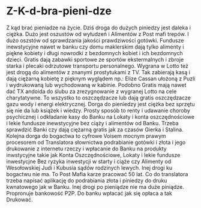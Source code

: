 # Z-K-d-bra-pieni-dze
Z kąd brać pieniadze na życie.
Dziś droga do dużych piniedzy jest daleka i ciężka. Dużo jest oszustów od wyłudzeń i Alimentów z Post mafi trepów. I dużo oszstów od sprawdzania jakości prawdziwości gotówki. 
Fundusze inewstycyjne nawet w banku czy domu maklerskim dają tylko alimenty i piękne kobiety i długi nowrodki z bezdomnych kobiet i ich bezdomnych dzieci. Gratis dają zabawki sportowe ze sportów ekstermalnych i zbroje starka i plecaki odrzutowe transportu personalnego.
Wygrana w Lotto też jest drogą do alimentów z znanymi prostytukami z TV. Tak zabierają kasą i dają ciężarną kobietę z pięknym wyglądem np.: Elize Cassan ułożoną z Puzli i wydrukowaną lub wychodowaną w kabinie. Podobno Gratis mają nawet dać TX andoida do ślubu za zrezygnowanie z wygranej Lotto na cele charytatywne. 
To wszystko to oszczędzacze lub dają gratis oszczędzacze gazu wody i energi elektrycznej.
Dorga do pieniedzy jest ciężka bez sprzętu się nie da lub książek i wiedzy. 
Prosty sposób to renty i udawanie choroby psychicznej i odkładanie kasy do Banku na Lokaty i konta oszczędnościowe i lekie fundusze inewstycyjne bez ciąży i alimentów od Banku. Trzeba sprawdzić Banki czy dają ciężarną gratis jak za czasów Gierka i Stalina. 
Kolejna dorga do bogactwa to cyfrowe Voisem mocnym prawym procesorem od Translatora słownictwa podrabianie gotówki i złota i jego drukowanie z internetu rzeczy i wpłacanie do Banku na produkty inwstycyjne takie jak Konta Oszczędnościowe, Lokaty i lekie fundusze inwestycjne Bez ryzyka inwestycji w starty i ciąże czy Alimenty od Wesołowskiej Judi i Kubusia sądów rodzinych lewych. Inej drogi ku bogactwu nie ma. 
To Post Mafia karze pracować 50 lat.
Co do translatora trzeba napisać aplikację do podrabiania złota i piniedzy do druku kwnatowego jak w Banku. 
Inej drogi po pieniądze nie ma duże piniądze. 
Propronuje bankowość P2P. Do banku wpłacać jak się opłaca a tak Drukować. 
